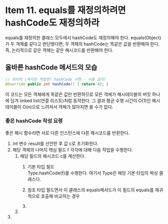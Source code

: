 # Item 11. equals를 재정의하려면 hashCode도 재정의하라
equals를 재정의한 클래스 모두에서 hashCode도 재정의해야 한다. equals(Object)가 두 객체를 같다고 판단했다면, 두 객체의 hashCode는 똑같은 값을 반환해야 한다. 즉, 논리적으로 같은 객체는 같은 해시코드를 반환해야 한다.

## 올바른 hashCode 메서드의 모습
```java
// 최악의 (하지만 적법한) hashCode 구현 - 사용 금지!
@Override public int hashCode() { return 42; }
```
이 코드는 모든 객체에게 똑같은 값만 반환하므로 모든 객체가 해시테이블의 버킷 하나에 담겨 linked list(연결 리스트)처럼 동작한다. 그 결과 평균 수행 시간이 O(1)인 해시테이블이 O(n)으로 느려져서 객체가 많아지면 쓸 수가 없다.

### 좋은 hashCode 작성 요령
좋은 해시 함수라면 서로 다른 인스턴스에 다른 해시코드를 반환한다.
1. int 변수 result를 선언한 후 값 c로 초기화한다.
2. 해당 객체의 나머지 핵심  필드 f 각각에 대해 다음 작업을 수행한다.
   1. 해당 필드의 해시코드 c를 계산한다.
      1. 기본 타입 필드 </br>
      Type.hashCode(f)를 수행한다. 여기서 Type은 해당 기본 타입의 박싱 클래스다.
      2. 참조 타입 필드면서 이 클래스의 equals메서드가 이 필드의 equals를 재귀적으로 호출해 비교하는 경우</br>
      
      3. 
   2. 
3. 